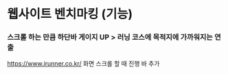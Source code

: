 # 웹사이트 벤치마킹 (기능)


###  스크롤 하는 만큼 하단바 게이지 UP > 러닝 코스에 목적지에 가까워지는 연출
   https://www.irunner.co.kr/
   화면 스크롤 할 때 진행 바 추가 

 
 
